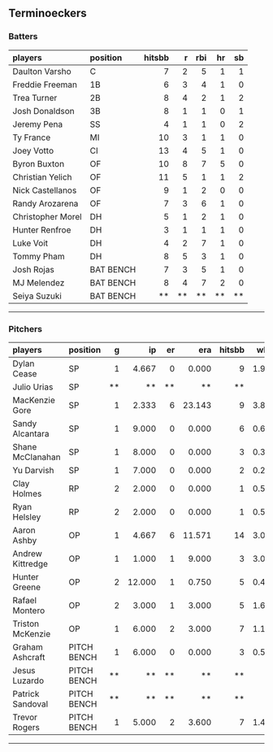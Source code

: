 ## Terminoeckers

### Batters

 
|players           |position  | hitsbb|  r| rbi| hr| sb| 
|:-----------------|:---------|------:|--:|---:|--:|--:| 
|Daulton Varsho    |C         |      7|  2|   5|  1|  1| 
|Freddie Freeman   |1B        |      6|  3|   4|  1|  0| 
|Trea Turner       |2B        |      8|  4|   2|  1|  2| 
|Josh Donaldson    |3B        |      8|  1|   1|  0|  1| 
|Jeremy Pena       |SS        |      4|  1|   1|  0|  2| 
|Ty France         |MI        |     10|  3|   1|  1|  0| 
|Joey Votto        |CI        |     13|  4|   5|  1|  0| 
|Byron Buxton      |OF        |     10|  8|   7|  5|  0| 
|Christian Yelich  |OF        |     11|  5|   1|  1|  2| 
|Nick Castellanos  |OF        |      9|  1|   2|  0|  0| 
|Randy Arozarena   |OF        |      7|  3|   6|  1|  0| 
|Christopher Morel |DH        |      5|  1|   2|  1|  0| 
|Hunter Renfroe    |DH        |      3|  1|   1|  1|  0| 
|Luke Voit         |DH        |      4|  2|   7|  1|  0| 
|Tommy Pham        |DH        |      8|  5|   3|  1|  0| 
|Josh Rojas        |BAT BENCH |      7|  3|   5|  1|  0| 
|MJ Melendez       |BAT BENCH |      8|  4|   7|  2|  0| 
|Seiya Suzuki      |BAT BENCH |     **| **|  **| **| **| 


* * *

### Pitchers

 
|players          |position    |  g|     ip| er|    era| hitsbb|  whip| so|  w| sv| 
|:----------------|:-----------|--:|------:|--:|------:|------:|-----:|--:|--:|--:| 
|Dylan Cease      |SP          |  1|  4.667|  0|  0.000|      9| 1.929|  8|  0|  0| 
|Julio Urias      |SP          | **|     **| **|     **|     **|    **| **| **| **| 
|MacKenzie Gore   |SP          |  1|  2.333|  6| 23.143|      9| 3.857|  3|  0|  0| 
|Sandy Alcantara  |SP          |  1|  9.000|  0|  0.000|      6| 0.667|  6|  0|  0| 
|Shane McClanahan |SP          |  1|  8.000|  0|  0.000|      3| 0.375|  9|  1|  0| 
|Yu Darvish       |SP          |  1|  7.000|  0|  0.000|      2| 0.286|  6|  1|  0| 
|Clay Holmes      |RP          |  2|  2.000|  0|  0.000|      1| 0.500|  1|  0|  1| 
|Ryan Helsley     |RP          |  2|  2.000|  0|  0.000|      1| 0.500|  2|  0|  1| 
|Aaron Ashby      |OP          |  1|  4.667|  6| 11.571|     14| 3.000|  2|  0|  0| 
|Andrew Kittredge |OP          |  1|  1.000|  1|  9.000|      3| 3.000|  1|  0|  0| 
|Hunter Greene    |OP          |  2| 12.000|  1|  0.750|      5| 0.417| 15|  1|  0| 
|Rafael Montero   |OP          |  2|  3.000|  1|  3.000|      5| 1.667|  1|  0|  0| 
|Triston McKenzie |OP          |  1|  6.000|  2|  3.000|      7| 1.167|  6|  0|  0| 
|Graham Ashcraft  |PITCH BENCH |  1|  6.000|  0|  0.000|      3| 0.500|  4|  1|  0| 
|Jesus Luzardo    |PITCH BENCH | **|     **| **|     **|     **|    **| **| **| **| 
|Patrick Sandoval |PITCH BENCH | **|     **| **|     **|     **|    **| **| **| **| 
|Trevor Rogers    |PITCH BENCH |  1|  5.000|  2|  3.600|      7| 1.400|  5|  1|  0| 


* * *



